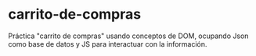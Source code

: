 # carrito-de-compras
Práctica "carrito de compras" usando conceptos de DOM, ocupando Json como base de datos y JS para interactuar con la información.
